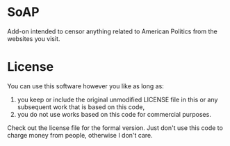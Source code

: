# SoAP
Add-on intended to censor anything related to American Politics from the websites you visit.

# License
You can use this software however you like as long as:
1. you keep or include the original unmodified LICENSE file in this or any subsequent work that is based on this code,
2. you do not use works based on this code for commercial purposes.

Check out the license file for the formal version. Just don't use this code to charge money from people, otherwise I don't care.
